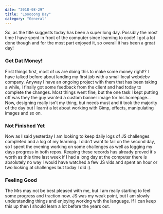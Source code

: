 ```yaml
---
date: "2018-08-29"
title: "Looooong Day"
category: "General"
---
```

So, as the title suggests today has been a super long day. Possibly the most time I have spent in front of the computer since learning to code! I got a lot done though and for the most part enjoyed it, so overall it has been a great day!

### Get Dat Money!

First things first, most of us are doing this to make some money right!? I have talked before about landing my first job with a small local webdebv company. Anyway I have an ongoing project with them that has been taking a while, I finally got some feedback from the client and had today to complete the changes. Most things went fine, but the one task I kept putting off was they the guy wanted a custom banner image for his homepage... Now, designing really isn't my thing, but needs must and it took the majority of the day but I learnt a lot about working with Gimp, effects, manipulating images and so on. 

### Not Finished Yet

Now as I said yesterday I am looking to keep daily logs of JS challenges completed and a log of my learning. I didn't want to fail on the second day, so I spent the evening working on some challenges as well as logging my days progress in both repos. Keeping these records has already proved it's worth as this time last week if I had a long day at the computer there is absolutely no way I would have watched a few JS vids and spent an hour or two looking at challenges but today I did :).

### Feeling Good

The Mrs may not be best pleased with me, but I am really starting to feel some progress and traction now. JS was my weak point, but I am slowly understanding things and enjoying working with the language. If I can keep this up then I should learn a lot before the years out.

